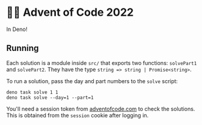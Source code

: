 # 🎄🎅 Advent of Code 2022

In Deno!

## Running

Each solution is a module inside `src/` that exports two functions: `solvePart1` and `solvePart2`. They have the type `string => string | Promise<string>`.

To run a solution, pass the day and part numbers to the `solve` script:

```
deno task solve 1 1
deno task solve --day=1 --part=1
```

You'll need a session token from [adventofcode.com](https://adventofcode.com/2022) to check the solutions. This is obtained from the `session` cookie after logging in.
